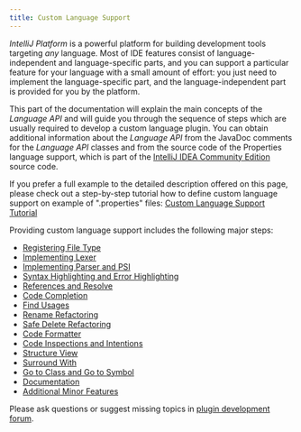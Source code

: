 ```yaml
---
title: Custom Language Support
---
```



*IntelliJ Platform* is a powerful platform for building development tools targeting *any* language.
Most of IDE features consist of language-independent and language-specific parts, and you can support a particular feature for your language with a small amount of effort:
you just need to implement the language-specific part, and the language-independent part is provided for you by the platform.

This part of the documentation will explain the main concepts of the *Language API* and will guide you through the sequence of steps which are usually required to develop a custom language plugin.
You can obtain additional information about the *Language API* from the JavaDoc comments for the *Language API* classes and from the source code of the Properties language support, which is part of the
[IntelliJ IDEA Community Edition](https://github.com/JetBrains/intellij-community)
source code.


If you prefer a full example to the detailed description offered on this page, please check out a step-by-step tutorial how to define custom language support on example of ".properties" files:
[Custom Language Support Tutorial](/tutorials/custom_language_support_tutorial.html)

Providing custom language support includes the following major steps:

* [Registering File Type](/reference_guide/custom_language_support/registering_file_type.html)
* [Implementing Lexer](/reference_guide/custom_language_support/implementing_lexer.html)
* [Implementing Parser and PSI](/reference_guide/custom_language_support/implementing_parser_and_psi.html)
* [Syntax Highlighting and Error Highlighting](/reference_guide/custom_language_support/syntax_highlighting_and_error_highlighting.html)
* [References and Resolve](/reference_guide/custom_language_support/references_and_resolve.html)
* [Code Completion](/reference_guide/custom_language_support/code_completion.html)
* [Find Usages](/reference_guide/custom_language_support/find_usages.html)
* [Rename Refactoring](/reference_guide/custom_language_support/rename_refactoring.html)
* [Safe Delete Refactoring](/reference_guide/custom_language_support/safe_delete_refactoring.html)
* [Code Formatter](/reference_guide/custom_language_support/code_formatting.html)
* [Code Inspections and Intentions](/reference_guide/custom_language_support/code_inspections_and_intentions.html)
* [Structure View](/reference_guide/custom_language_support/structure_view.html)
* [Surround With](/reference_guide/custom_language_support/surround_with.html)
* [Go to Class and Go to Symbol](/reference_guide/custom_language_support/go_to_class_and_go_to_symbol.html)
* [Documentation](/reference_guide/custom_language_support/documentation.html)
* [Additional Minor Features](/reference_guide/custom_language_support/additional_minor_features.html)


Please ask questions or suggest missing topics in [plugin development forum](https://devnet.jetbrains.com/community/idea/open_api_and_plugin_development).
